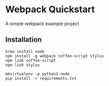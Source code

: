 # Webpack Quickstart

A simple webpack example project

## Installation

```
brew install node
npm install -g webpack coffee-script stylus
npm link coffee-script
npm link stylus
```

```
mkvirtualenv -p python3 node
pip install -r requirements.txt
```
